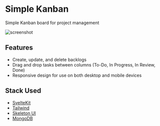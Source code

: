 # Simple Kanban
Simple Kanban board for project management

![screenshot](https://github.com/user-attachments/assets/6999c346-a739-4529-a234-7a2af4ddf0f5)

## Features

- Create, update, and delete backlogs
- Drag and drop tasks between columns (To-Do, In Progress, In Review, Done)
- Responsive design for use on both desktop and mobile devices

## Stack Used

- [SvelteKit](https://kit.svelte.dev)
- [Tailwind](https://tailwindcss.com)
- [Skeleton UI](https://www.skeleton.dev)
- [MongoDB](https://www.mongodb.com)
